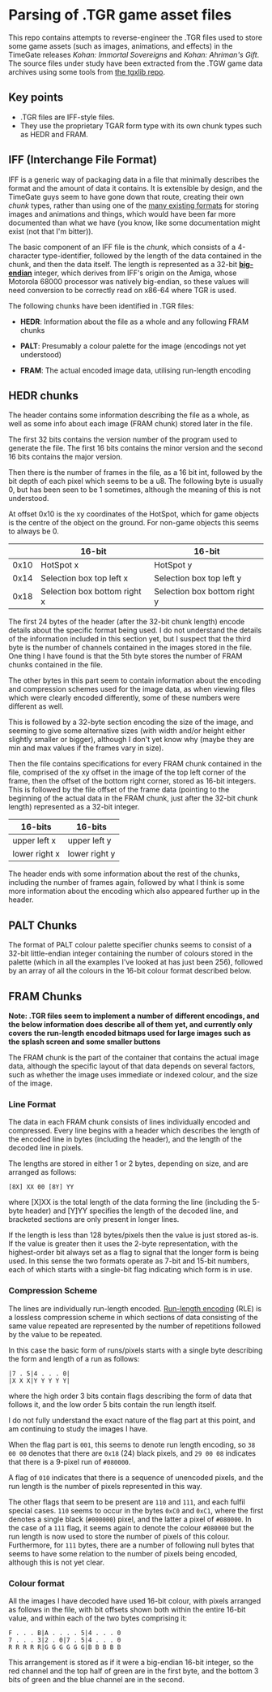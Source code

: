 # Parsing of .TGR game asset files

This repo contains attempts to reverse-engineer the .TGR files used
to store some game assets (such as images, animations, and effects)
in the TimeGate releases _Kohan: Immortal Sovereigns_ and
_Kohan: Ahriman's Gift_.
The source files under study have been extracted from the .TGW game
data archives using some tools from [the tgxlib repo](https://github.com/tim-de/tgxlib).

## Key points

* .TGR files are IFF-style files.
* They use the proprietary TGAR form type
with its own chunk types such as HEDR and FRAM.

## IFF (Interchange File Format)

IFF is a generic way of packaging data in a file that minimally
describes the format and the amount of data it contains. It is
extensible by design, and the TimeGate guys seem to have gone
down that route, creating their own _chunk_ types, rather than
using one of the [many existing formats](https://wiki.amigaos.net/wiki/IFF_FORM_and_Chunk_Registry)
for storing images and animations and things, which would have
been far more documented than what we have (you know, like some
documentation might exist (not that I'm bitter)).

The basic component of an IFF file is the _chunk_, which consists of
a 4-character type-identifier, followed by the length of the data
contained in the chunk, and then the data itself.
The length is represented as a 32-bit [**big-endian**](https://en.wikipedia.org/wiki/Endianness) integer, which
derives from IFF's origin on the Amiga, whose Motorola 68000 processor
was natively big-endian, so these values will need conversion to be
correctly read on x86-64 where TGR is used.

The following chunks have been identified in .TGR files:

* **HEDR**: Information about the file as a whole and any following FRAM chunks

* **PALT**: Presumably a colour palette for the image (encodings not yet understood)

* **FRAM**: The actual encoded image data, utilising run-length encoding

## HEDR chunks

The header contains some information describing the file as a
whole, as well as some info about each image (FRAM chunk) stored
later in the file.

The first 32 bits contains the version number of the program used
to generate the file. The first 16 bits contains the minor version
and the second 16 bits contains the major version.

Then there is the number of frames in the file, as a 16 bit int,
followed by the bit depth of each pixel which seems to be a u8.
The following byte is usually 0, but has been seen to be 1 sometimes,
although the meaning of this is not understood.

At offset 0x10 is the xy coordinates of the HotSpot, which for game
objects is the centre of the object on the ground. For non-game
objects this seems to always be 0.

|   | 16-bit | 16-bit |
|---|---|---|
| 0x10 | HotSpot x | HotSpot y |
| 0x14 | Selection box top left x | Selection box top left y |
| 0x18 | Selection box bottom right x | Selection box bottom right y |

The first 24 bytes of the header (after the 32-bit chunk length)
encode details about the specific format being used. I do not
understand the details of the information included in this section
yet, but I suspect that the third byte is the number of
channels contained in the images stored in the file.
One thing I have found is that the 5th byte stores the number of
FRAM chunks contained in the file.

The other bytes in this part seem to contain information about the
encoding and compression schemes used for the image data, as when
viewing files which were clearly encoded differently, some of these
numbers were different as well.

This is followed by a 32-byte section encoding the size of the image,
and seeming to give some alternative sizes (with width and/or height
either slightly smaller or bigger), although I don't yet know why
(maybe they are min and max values if the frames vary in size).

Then the file contains specifications for every FRAM chunk contained
in the file, comprised of the xy offset in the image of the top left
corner of the frame, then the offset of the bottom right corner,
stored as 16-bit integers. This is followed by the file offset of the
frame data (pointing to the beginning of the actual data in the FRAM
chunk, just after the 32-bit chunk length) represented as a 32-bit integer.

| 16-bits | 16-bits |
| --- | --- |
| upper left x | upper left y |
| lower right x | lower right y |

The header ends with some information about the rest of the chunks, including
the number of frames again, followed by what I think is some more
information about the encoding which also appeared further up in the header.

## PALT Chunks

The format of PALT colour palette specifier chunks seems to consist of a 32-bit
little-endian integer containing the number of colours stored in the palette
(which in all the examples I've looked at has just been 256), followed by an
array of all the colours in the 16-bit colour format described below.

## FRAM Chunks

**Note: .TGR files seem to implement a number of**
**different encodings, and the below information does**
**describe all of them yet, and currently only covers**
**the run-length encoded bitmaps used for large images**
**such as the splash screen and some smaller buttons**

The FRAM chunk is the part of the container that contains the actual
image data, although the specific layout of that data depends on
several factors, such as whether the image uses immediate or indexed
colour, and the size of the image.

### Line Format
The data in each FRAM chunk consists of lines individually encoded and
compressed. Every line begins with a header which describes the length
of the encoded line in bytes (including the header), and the length
of the decoded line in pixels.

The lengths are stored in either 1 or 2 bytes, depending on size, and
are arranged as follows:

`[8X] XX 00 [8Y] YY`

where [X]XX is the total length of the data forming the line
(including the 5-byte header) and [Y]YY specifies the length of the
decoded line, and bracketed sections are only present in longer lines.

If the length is less than 128 bytes/pixels then the value is just
stored as-is. If the value is greater then it uses the 2-byte
representation, with the highest-order bit always set as a flag to
signal that the longer form is being used. In this sense the two
formats operate as 7-bit and 15-bit numbers, each of which starts
with a single-bit flag indicating which form is in use. 

### Compression Scheme

The lines are individually run-length encoded. [Run-length
encoding](https://en.wikipedia.org/wiki/Run-length_encoding) (RLE)
is a lossless compression scheme in which sections of data
consisting of the same value repeated are represented by the
number of repetitions followed by the value to be repeated.

In this case the basic form of runs/pixels starts with
a single byte describing the form and length of a run
as follows:

	|7 . 5|4 . . . 0|
	|X X X|Y Y Y Y Y|

where the high order 3 bits contain flags describing the form of
data that follows it, and the low order 5 bits contain the
run length itself.

I do not fully understand the exact nature of the flag
part at this point, and am continuing to study the images I have.

When the flag part is `001`, this seems to denote run length encoding, so
`38 00 00` denotes that there are `0x18` (24)
black pixels, and `29 00 08` indicates that there is a 9-pixel run of
`#080000`.

A flag of `010` indicates that there is a sequence of unencoded pixels, and
the run length is the number of pixels represented in this way.

The other flags that seem to be present are `110` and `111`, and each fulfil
special cases. `110` seems to occur in the bytes `0xC0` and `0xC1`, where the
first denotes a single black (`#000000`) pixel, and the latter a pixel of `#080000`.
In the case of a `111` flag, it seems again to denote the colour `#080000` but the run
length is now used to store the number of pixels of this colour. Furthermore,
for `111` bytes, there are a number of following null bytes that seems to have some
relation to the number of pixels being encoded, although this is not yet clear.

### Colour format
All the images I have decoded have used 16-bit colour, with pixels arranged as follows
in the file, with bit offsets shown both within the entire 16-bit value, and within each
of the two bytes comprising it:

	F . . . B|A . . . . 5|4 . . . 0
	7 . . . 3|2 . 0|7 . 5|4 . . . 0
	R R R R R|G G G G G G|B B B B B

This arrangement is stored as if it were a big-endian 16-bit integer, so the red channel
and the top half of green are in the first byte, and the bottom 3 bits of green and the
blue channel are in the second.
